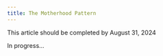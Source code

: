 ```yaml
---
title: The Motherhood Pattern
---
```



This article should be completed by August 31, 2024

In progress...
